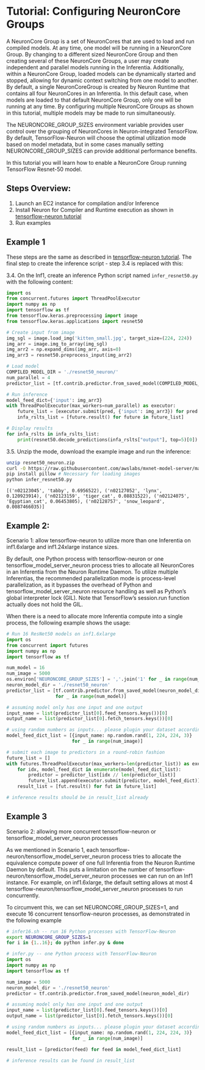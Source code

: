 # Tutorial: Configuring NeuronCore Groups

A NeuronCore Group is a set of NeuronCores that are used to load and run compiled models. At any time, one model will be running in a NeuronCore Group. By changing to a different sized NeuronCore Group and then creating several of these NeuronCore Groups, a user may create independent and parallel models running in the Inferentia. Additionally, within a NeuronCore Group, loaded models can be dynamically started and stopped, allowing for dynamic context switching from one model to another. By default, a single NeuronCoreGroup is created by Neuron Runtime that contains all four NeuronCores in an Inferentia. In this default case, when models are loaded to that default NeuronCore Group, only one will be running at any time. By configuring multiple NeuronCore Groups as shown in this tutorial, multiple models may be made to run simultaneously.

The NEURONCORE_GROUP_SIZES environment variable provides user control over the grouping of NeuronCores in Neuron-integrated TensorFlow. By default, TensorFlow-Neuron will choose the optimal utilization mode based on model metadata, but in some cases manually setting NEURONCORE_GROUP_SIZES can provide additional performance benefits.

In this tutorial you will learn how to enable a NeuronCore Group running TensorFlow Resnet-50 model.

## Steps Overview:

1. Launch an EC2 instance for compilation and/or Inference
2. Install Neuron for Compiler and Runtime execution as shown in  [tensorflow-neuron tutorial](./tutorial-compile-infer.md)
3. Run examples

## Example 1
These steps are the same as described in [tensorflow-neuron tutorial](./tutorial-compile-infer.md). The final step to create the inference script - step 3.4 is replaced with this:

3.4. On the Inf1, create an inference Python script named `infer_resnet50.py` with the following content:
```python
import os
from concurrent.futures import ThreadPoolExecutor
import numpy as np
import tensorflow as tf
from tensorflow.keras.preprocessing import image
from tensorflow.keras.applications import resnet50

# Create input from image
img_sgl = image.load_img('kitten_small.jpg', target_size=(224, 224))
img_arr = image.img_to_array(img_sgl)
img_arr2 = np.expand_dims(img_arr, axis=0)
img_arr3 = resnet50.preprocess_input(img_arr2)

# Load model
COMPILED_MODEL_DIR = './resnet50_neuron/'
num_parallel = 4
predictor_list = [tf.contrib.predictor.from_saved_model(COMPILED_MODEL_DIR) for _ in range(num_parallel)]

# Run inference
model_feed_dict={'input': img_arr3}
with ThreadPoolExecutor(max_workers=num_parallel) as executor:
    future_list = [executor.submit(pred, {'input': img_arr3}) for pred in predictor_list]
    infa_rslts_list = [future.result() for future in future_list]

# Display results
for infa_rslts in infa_rslts_list:
    print(resnet50.decode_predictions(infa_rslts["output"], top=5)[0])
```

3.5. Unzip the mode, download the example image and run the inference:
```bash
unzip resnet50_neuron.zip
curl -O https://raw.githubusercontent.com/awslabs/mxnet-model-server/master/docs/images/kitten_small.jpg
pip install pillow # Necessary for loading images
python infer_resnet50.py
```
```
[('n02123045', 'tabby', 0.6956522), ('n02127052', 'lynx', 0.120923914), ('n02123159', 'tiger_cat', 0.08831522), ('n02124075', 'Egyptian_cat', 0.06453805), ('n02128757', 'snow_leopard', 0.0087466035)]
```

## Example 2:

Scenario 1: allow tensorflow-neuron to utilize more than one Inferentia on inf1.6xlarge and inf1.24xlarge instance sizes.

By default, one Python process with tensorflow-neuron or one tensorflow_model_server_neuron process tries to allocate all NeuronCores in an Inferentia from the Neuron Runtime Daemon. To utilize multiple Inferentias, the recommended parallelization mode is process-level parallelization, as it bypasses the overhead of Python and tensorflow_model_server_neuron resource handling as well as Python’s global interpreter lock (GIL). Note that TensorFlow’s session.run function actually does not hold the GIL.

When there is a need to allocate more Inferentia compute into a single process, the following example shows the usage:

```python
# Run 16 ResNet50 models on inf1.6xlarge
import os
from concurrent import futures
import numpy as np
import tensorflow as tf

num_model = 16
num_image = 5000
os.environ['NEURONCORE_GROUP_SIZES'] = ','.join('1' for _ in range(num_model))
neuron_model_dir = './resnet50_neuron'
predictor_list = [tf.contrib.predictor.from_saved_model(neuron_model_dir)
                  for _ in range(num_model)]

# assuming model only has one input and one output
input_name = list(predictor_list[0].feed_tensors.keys())[0]
output_name = list(predictor_list[0].fetch_tensors.keys())[0]

# using random numbers as inputs... please plugin your dataset accordingly
model_feed_dict_list = [{input_name: np.random.rand(1, 224, 224, 3)}
                        for _ in range(num_image)]

# submit each image to predictors in a round-robin fashion
future_list = []
with futures.ThreadPoolExecutor(max_workers=len(predictor_list)) as executor:
    for idx, model_feed_dict in enumerate(model_feed_dict_list):
        predictor = predictor_list[idx // len(predictor_list)]
        future_list.append(executor.submit(predictor, model_feed_dict))
    result_list = [fut.result() for fut in future_list]

# inference results should be in result_list already

```
## Example 3
Scenario 2: allowing more concurrent tensorflow-neuron or tensorflow_model_server_neuron processes

As we mentioned in Scenario 1, each tensorflow-neuron/tensorflow_model_server_neuron process tries to allocate the equivalence compute power of one full Inferentia from the Neuron Runtime Daemon by default. This puts a limitation on the number of tensorflow-neuron/tensorflow_model_server_neuron processes we can run on an Inf1 instance. For example, on inf1.6xlarge, the default setting allows at most 4 tensorflow-neuron/tensorflow_model_server_neuron processes to run concurrently.

To circumvent this, we can set NEURONCORE_GROUP_SIZES=1, and execute 16 concurrent tensorflow-neuron processes, as demonstrated in the following example

```bash
# infer16.sh -- run 16 Python processes with TensorFlow-Neuron
export NEURONCORE_GROUP_SIZES=1
for i in {1..16}; do python infer.py & done
```

```python
# infer.py -- one Python process with TensorFlow-Neuron
import os
import numpy as np
import tensorflow as tf

num_image = 5000
neuron_model_dir = './resnet50_neuron'
predictor = tf.contrib.predictor.from_saved_model(neuron_model_dir)

# assuming model only has one input and one output
input_name = list(predictor_list[0].feed_tensors.keys())[0]
output_name = list(predictor_list[0].fetch_tensors.keys())[0]

# using random numbers as inputs... please plugin your dataset accordingly
model_feed_dict_list = [{input_name: np.random.rand(1, 224, 224, 3)}
                        for _ in range(num_image)]

result_list = [predictor(feed) for feed in model_feed_dict_list]

# inference results can be found in result_list
```
